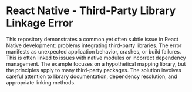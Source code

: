 # React Native - Third-Party Library Linkage Error

This repository demonstrates a common yet often subtle issue in React Native development: problems integrating third-party libraries. The error manifests as unexpected application behavior, crashes, or build failures. This is often linked to issues with native modules or incorrect dependency management.  The example focuses on a hypothetical mapping library, but the principles apply to many third-party packages.  The solution involves careful attention to library documentation, dependency resolution, and appropriate linking methods.